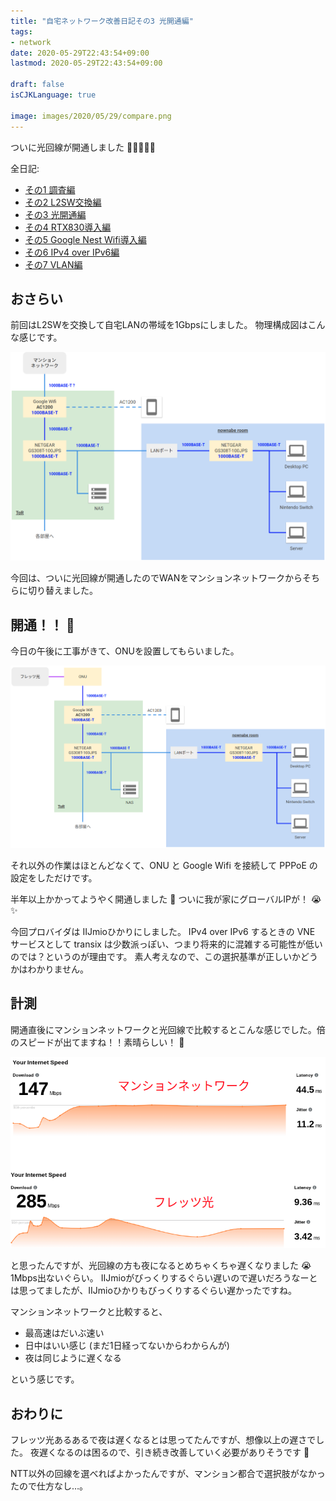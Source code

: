 ```yaml
---
title: "自宅ネットワーク改善日記その3 光開通編"
tags:
- network
date: 2020-05-29T22:43:54+09:00
lastmod: 2020-05-29T22:43:54+09:00

draft: false
isCJKLanguage: true

image: images/2020/05/29/compare.png
---
```


ついに光回線が開通しました :tada::tada::tada::tada::tada:

全日記:

* [その1 調査編](/2020/05/26/home-network-1/)
* [その2 L2SW交換編](/2020/05/28/home-network-2/)
* [その3 光開通編](/2020/05/29/home-network-3/)
* [その4 RTX830導入編](/2020/05/30/home-network-4/)
* [その5 Google Nest Wifi導入編](/2020/05/31/home-network-5/)
* [その6 IPv4 over IPv6編](/2020/06/01/home-network-6/)
* [その7 VLAN編](/2020/06/10/home-network-7/)

## おさらい

前回はL2SWを交換して自宅LANの帯域を1Gbpsにしました。
物理構成図はこんな感じです。

<img src="/images/2020/05/28/physical-diagram.png" width="800">

今回は、ついに光回線が開通したのでWANをマンションネットワークからそちらに切り替えました。

## 開通！！ :tada:

今日の午後に工事がきて、ONUを設置してもらいました。

<img src="/images/2020/05/29/physical-diagram.png" width="800">

それ以外の作業はほとんどなくて、ONU と Google Wifi を接続して PPPoE の設定をしただけです。

半年以上かかってようやく開通しました :tada:
ついに我が家にグローバルIPが！ :sob: :sparkles:

今回プロバイダは IIJmioひかりにしました。
IPv4 over IPv6 するときの VNE サービスとして transix は少数派っぽい、つまり将来的に混雑する可能性が低いのでは？というのが理由です。
素人考えなので、この選択基準が正しいかどうかはわかりません。

## 計測

開通直後にマンションネットワークと光回線で比較するとこんな感じでした。倍のスピードが出てますね！！素晴らしい！ :rocket:

<img src="/images/2020/05/29/compare.png" width="800">

と思ったんですが、光回線の方も夜になるとめちゃくちゃ遅くなりました :sob:
1Mbps出ないぐらい。
IIJmioがびっくりするぐらい遅いので遅いだろうなーとは思ってましたが、IIJmioひかりもびっくりするぐらい遅かったですね。

マンションネットワークと比較すると、

* 最高速はだいぶ速い
* 日中はいい感じ (まだ1日経ってないからわからんが)
* 夜は同じように遅くなる

という感じです。

## おわりに

フレッツ光あるあるで夜は遅くなるとは思ってたんですが、想像以上の遅さでした。
夜遅くなるのは困るので、引き続き改善していく必要がありそうです :triumph:

NTT以外の回線を選べればよかったんですが、マンション都合で選択肢がなかったので仕方なし…。
